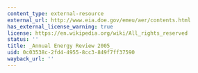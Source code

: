 ```yaml
---
content_type: external-resource
external_url: http://www.eia.doe.gov/emeu/aer/contents.html
has_external_license_warning: true
license: https://en.wikipedia.org/wiki/All_rights_reserved
status: ''
title: _Annual Energy Review 2005_
uid: 0c03538c-2fd4-4955-8cc3-849f7ff37590
wayback_url: ''
---
```

